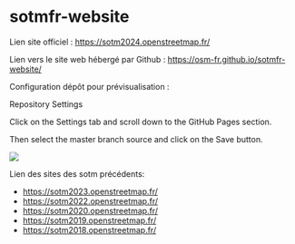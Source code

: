 # sotmfr-website


Lien site officiel : https://sotm2024.openstreetmap.fr/

Lien vers le site web hébergé par Github : https://osm-fr.github.io/sotmfr-website/

Configuration dépôt pour prévisualisation :

Repository Settings

Click on the Settings tab and scroll down to the GitHub Pages section.

Then select the master branch source and click on the Save button.

![](https://pages.github.com/images/source-setting@2x.png)

Lien des sites des sotm précédents:
- https://sotm2023.openstreetmap.fr/
- https://sotm2022.openstreetmap.fr/
- https://sotm2020.openstreetmap.fr/
- https://sotm2019.openstreetmap.fr/
- https://sotm2018.openstreetmap.fr/
